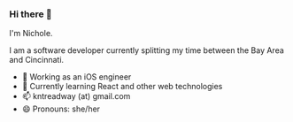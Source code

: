 ### Hi there 👋

I'm Nichole.

I am a software developer currently splitting my time between the Bay Area and Cincinnati.

- 🔭 Working as an iOS engineer
- 🌱 Currently learning React and other web technologies
- 📫 kntreadway (at) gmail.com
- 😄 Pronouns: she/her
